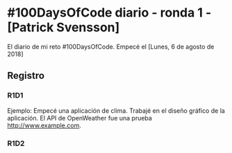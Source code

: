 # #100DaysOfCode diario - ronda 1 - [Patrick Svensson]

El diario de mi reto #100DaysOfCode. Empecé el [Lunes, 6 de agosto de 2018]

## Registro

### R1D1

Ejemplo:
Empecé una aplicación de clima. Trabajé en el diseño gráfico de la aplicación. El API de OpenWeather fue una prueba http://www.example.com.

### R1D2
